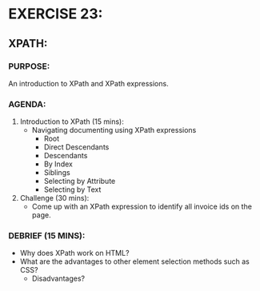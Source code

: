 # EXERCISE 23:
## XPATH:
### PURPOSE:
An introduction to XPath and XPath expressions.

### AGENDA:
1. Introduction to XPath (15 mins):
   - Navigating documenting using XPath expressions
     - Root
     - Direct Descendants
     - Descendants
     - By Index
     - Siblings
     - Selecting by Attribute
     - Selecting by Text
2. Challenge (30 mins):
   - Come up with an XPath expression to identify all invoice ids on the page.

### DEBRIEF (15 MINS):
- Why does XPath work on HTML?
- What are the advantages to other element selection methods such as CSS?
  - Disadvantages?
